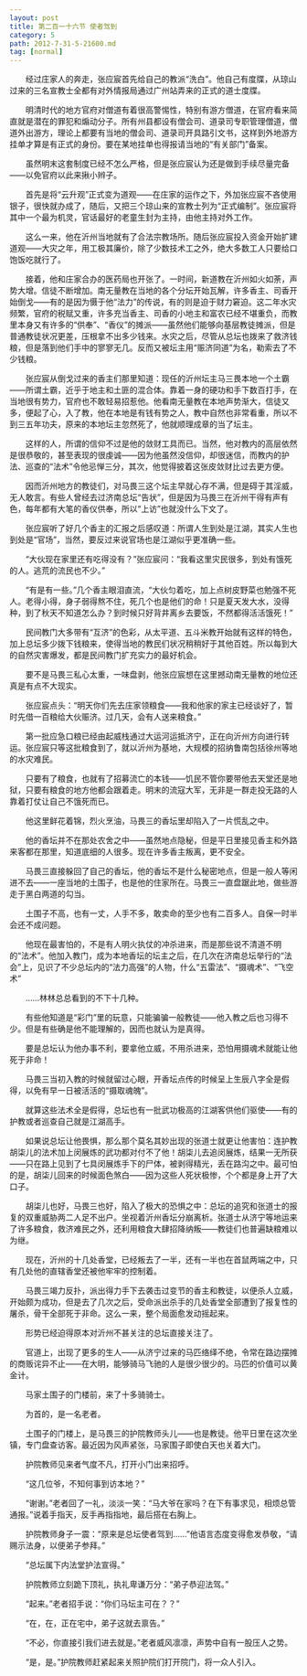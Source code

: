 ```yaml
---
layout: post
title: 第二百一十六节 使者驾到
category: 5
path: 2012-7-31-5-21600.md
tag: [normal]
---
```


　　经过庄家人的奔走，张应宸首先给自己的教派“洗白”。他自己有度牒，从琼山过来的三名宣教士全都有对外情报局通过广州站弄来的正式的道士度牒。

　　明清时代的地方官府对僧道有着很高警惕性，特别有游方僧道，在官府看来简直就是潜在的罪犯和煽动分子。所有州县都设有僧会司、道录司专职管理僧道，僧道外出游方，理论上都要有当地的僧会司、道录司开具路引文书，这样到外地游方挂单才算是有正式的身份。要在某地挂单也得报请当地的“有关部门”备案。

　　虽然明末这套制度已经不怎么严格，但是张应宸认为还是做到手续尽量完备——以免官府以此来揪小辫子。

　　首先是将“云升观”正式变为道观——在庄家的运作之下，外加张应宸不吝使用银子，很快就办成了，随后，又把三个琼山来的宣教士列为“正式编制”。张应宸将其中一个最为机灵，官话最好的老童生封为主持，由他主持对外工作。

　　这么一来，他在沂州当地就有了合法宗教场所。随后张应宸投入资金开始扩建道观——大灾之年，用工极其廉价，除了少数技术工之外，绝大多数工人只要给口饱饭吃就行了。

　　接着，他和庄家合办的医药局也开张了。一时间，新道教在沂州如火如荼，声势大增。信徒不断增加。南无量教在当地的各个分坛开始瓦解，许多香主、司香开始倒戈——有的是因为慑于他“法力”的传说，有的则是迫于财力窘迫。这二年水灾频繁，官府的税赋又重，许多充当香主、司香的小地主和富农已经不堪重负，而教里本身又有许多的“供奉”、“香仪”的摊派——虽然他们能够向基层教徒摊派，但是普通教徒状况更差，压根拿不出多少钱来。水灾之后，尽管从总坛也拨来了救济钱粮，但是落到他们手中的寥寥无几。反而又被坛主用“赈济同道”为名，勒索去了不少钱粮。

　　张应宸从倒戈过来的香主们那里知道：现任的沂州坛主马三畏本地一个土霸——所谓土霸，近乎于地主和土匪的混合体。靠着一身的硬功和手下数百打手，在当地很有势力，官府也不敢轻易招惹他。他看南无量教在本地声势渐大，信徒又多，便起了心，入了教，他在本地是有钱有势之人，教中自然也非常看重，所以不到三五年功夫，原来的本地坛主忽然死了，他就顺理成章的当了坛主。

　　这样的人，所谓的信仰不过是他的敛财工具而已。当然，他对教内的高层依然是很恭敬的，甚至表现的很虔诚——因为他虽然没信仰，却很迷信，而教内的护法、巡查的“法术”令他忌惮三分，其次，他觉得披着这张皮敛财比过去更方便。

　　因而沂州地方的教徒们，对马畏三这个坛主早就心存不满，但是碍于其淫威，无人敢言。有些人曾经去过济南总坛“告状”，但是因为马畏三在沂州干得有声有色，每年都有大笔的香仪供奉，所以“上访”也就没什么下文了。

　　张应宸听了好几个香主的汇报之后感叹道：所谓人生到处是江湖，其实人生也到处是“官场”，当然，要反过来说官场也是江湖似乎更准确一些。

　　“大伙现在家里还有吃得没有？”张应宸问：“我看这里灾民很多，到处有饿死的人。逃荒的流民也不少。”

　　“有是有一些。”几个香主眼泪直流，“大伙匀着吃，加上点树皮野菜也勉强不死人。老得小得，身子弱得熬不住，死几个也是他们的命！只是夏天发大水，没得种，到了秋天不知道怎么办？到时候只好背井离乡去要饭，不然都得活活饿死！”

　　民间教门大多带有“互济”的色彩，从太平道、五斗米教开始就有这样的特色，加上总坛多少拨下钱粮来，使得当地的教民们状况稍稍好于其他百姓。所以每到大的自然灾害爆发，都是民间教门扩充实力的最好机会。

　　要不是马畏三私心太重，一味盘剥，他张应宸想在这里撼动南无量教的地位还真是有点不大现实。

　　张应宸点头：“明天你们先去庄家领粮食——我和他家的家主已经谈好了，暂时先借一百粮给大伙赈济。过几天，会有人送来粮食。”

　　第一批应急口粮已经由起威栈通过大运河运抵济宁，正在向沂州方向进行转运。张应宸只等这批粮食到了，就以沂州为基地，大规模的招纳鲁南包括徐州等地的水灾难民。

　　只要有了粮食，也就有了招募流亡的本钱——饥民不管你要带他去天堂还是地狱，只要有粮食的地方他都会跟着走。明末的流寇大军，无非是一群走投无路的人靠着打仗让自己不饿死而已。

　　他这里鲜花着锦，烈火烹油，马畏三的香坛里却陷入了一片慌乱之中。

　　他的香坛并不在那处农舍之中——虽然地点隐秘，但是平日里接见香主和外路来客都在那里，知道底细的人很多。现在许多香主叛离，更不安全。

　　马畏三直接躲回了自己的香坛，他的香坛不是什么秘密地点，但是一般人等闲进不去——一座当地的土围子，也是他的住家所在。马畏三一直盘踞此地，做些游走于黑白两道的勾当。

　　土围子不高，也有一丈，人手不多，敢卖命的至少也有二百多人。自保一时半会还不成问题。

　　他现在最害怕的，不是有人明火执仗的冲杀进来，而是那些说不清道不明的“法术”。他加入教门，成为本地香坛的坛主之后，在几次在济南总坛举行的“法会”上，见识了不少总坛内的“法力高强”的人物，什么“五雷法”、“摄魂术”、“飞空术”

　　……林林总总看到的不下十几种。

　　有些他知道是“彩门”里的玩意，只能骗骗一般教徒——他入教之后也习得不少。但是有些确是他不能理解的，因而也就认为是真得。

　　要是总坛认为他办事不利，要拿他立威，不用杀进来，恐怕用摄魂术就能让他死于非命！

　　马畏三当初入教的时候就留过心眼，开香坛点传的时候呈上生辰八字全是假得，以免有早一日被活活的“摄取魂魄”。

　　就算这些法术全是假得，总坛也有一批武功极高的江湖客供他们驱使——有的护教或者巡查自己就是江湖高手。

　　如果说总坛让他畏惧，那么那个莫名其妙出现的张道士就更让他害怕：连护教胡柒儿的法术加上闵展炼的武功都对付不了他！胡柒儿去追闵展炼，结果一无所获——只在路上见到了七具闵展炼手下的尸体，被剥得精光，丢在路沟之中。最可怕的是，胡柒儿回来的时候面色煞白——因为这些人死状极惨，个个都是身上开了大口子。

　　胡柒儿也好，马畏三也好，陷入了极大的恐惧之中：总坛的追究和张道士的报复的双重威胁两二人足不出户。坐视着沂州香坛分崩离析。张道士从济宁等地运来了许多粮食，救济难民之外，还利用粮食大肆招降纳叛——教徒们也普遍缺粮难以为继。

　　现在，沂州的十几处香堂，已经叛去了一半，还有一半也在首鼠两端之中，只有几处他的直辖香堂还被他牢牢的控制着。

　　马畏三竭力反扑，派出得力手下去袭击过变节的香主和教徒，以便杀人立威，开始颇为成功，但是去了几次之后，受命派出杀手的几处香堂全部遭到了报复性的屠杀，骨干全部死于非命。这么一来，整个局面愈发动摇起来。

　　形势已经迫得原本对沂州不甚关注的总坛直接关注了。

　　官道上，出现了更多的生人——从济宁过来的马匹络绎不绝，令常在路边摆摊的商贩诧异不止——在大明，能够骑马飞驰的人是很少很少的。马匹的价值可以黄金计。

　　马家土围子的门楼前，来了十多骑骑士。

　　为首的，是一名老者。

　　土围子的门楼上，是马畏三的护院教师头儿——也是教徒。他平日里在这次坐镇，专门盘查访客。最近因为风声紧张，马家围子即使白天也关着大门。

　　护院教师见来者气度不凡，打开小门出来招呼。

　　“这几位爷，不知何事到访本地？”

　　“谢谢。”老者回了一礼，淡淡一笑：“马大爷在家吗？在下有事求见，相烦总管通报。”说着手指天，反手再指指地，最后搭在右胸上。

　　护院教师身子一震：“原来是总坛使者驾到……”他语言态度变得愈发恭敬，“请赐示法身，以便弟子参拜。”

　　“总坛属下内法堂护法宣得。”

　　护院教师立刻跪下顶礼，执礼卑谦万分：“弟子恭迎法驾。”

　　“起来。”老者招手说：“你们马坛主可在？？”

　　“在，在，正在宅中，弟子这就去禀告。”

　　“不必，你直接引我们进去就是。”老者威风凛凛，声势中自有一股压人之势。

　　“是，是。”护院教师赶紧起来关照护院们打开院门，将一众人引入。

